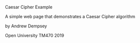Caesar Cipher Example

A simple web page that demonstrates a Caesar Cipher algorithm

by Andrew Dempsey

Open University TM470 2019